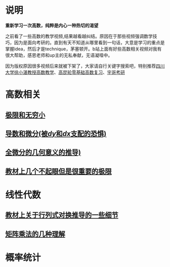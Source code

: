 # 说明
**重新学习一次高数，纯粹是内心一种热切的渴望**

之前看了一些高数的教学视频,结果越看越纠结。原因在于那些视频强调数学技巧，因为是面向考研的。直到有天不知道从哪里看到一句话，大意是学习的重点是掌握idea，然后才是technique，茅塞顿开。b站上面有好些高数相关视频对我有很大帮助，感恩老师和up主的无私奉献，无语凝噎中。

因为版权原因很多视频后来就被下架了，大家请自行关键字搜索吧，特别推荐[四川大学徐小湛教授高数教学](https://www.bilibili.com/video/av13484563/)、[高昆轮零基础高数复习](https://search.bilibili.com/all?keyword=2019%20%E9%AB%98%E7%AD%89%E6%95%B0%E5%AD%A6%20%E9%AB%98%E6%98%86%E4%BB%91)、[宇哥考研](https://search.bilibili.com/all?keyword=%E5%AE%87%E5%93%A5%E8%80%83%E7%A0%94%20%E5%9F%BA%E7%A1%80)


# 高数相关
## [极限和无穷小](limit_&_infinitesimal.md)
## [导数和微分(被$dy$和$dx$支配的恐惧)](derivative_&_differential.md)
## [全微分的几何意义的推导)](total_derivative.md)
<!-- ## [各种积分的比较](integral.md) -->
## [教材上几个不起眼但是很重要的极限]()
# 线性代数
## [教材上关于行列式对换推导的一些细节](determinant.md)
## [矩阵乘法的几种理解](matrix_multiplication.md)
# 概率统计

